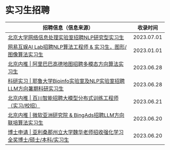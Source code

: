 # 实习生招聘

| 招聘信息（信息来源）                                         | 收录时间   |
| ------------------------------------------------------------ | ---------- |
| [北京大学网络信息处理实验室招聘NLP研究型实习生](https://mp.weixin.qq.com/s/4ykcl1U9A1bI2duB68aVgQ) | 2023.07.01 | 
| [网易互娱AI Lab招聘NLP算法工程师 & 实习生，图形/图像算法实习生](https://mp.weixin.qq.com/s/5QRYzmUdYAGeyDEAbqQbZA) | 2023.01.01 | 
| [北京内推 \| 阿里巴巴高德地图招聘多模态方向算法实习生](https://mp.weixin.qq.com/s/bZ0sN-HbnVrMlgxreqQlPw) | 2023.06.28 |
| [科研实习 \| 耶鲁大学Bioinfo实验室及NLP实验室招聘LLM方向暑期科研实习生](https://mp.weixin.qq.com/s/dRhsowIMpzJHST9OhMoZDA) | 2023.06.28 |
| [北京内推 \| 百川智能招聘大模型分布式训练工程师（实习/校招）](https://mp.weixin.qq.com/s/Pueb2ggF4QM7BAWeuYwLDA) | 2023.06.21 |
| [北京内推 \| 微软亚洲研究院 & BingAds招聘LLM方向联培算法实习生](https://mp.weixin.qq.com/s/48XUN0bOX5NGwP1Um2Q59w) | 2023.06.20 |
| [博士申请 \| 亚利桑那州立大学魏华老师招收强化学习全奖博士/硕士/本科/实习生](https://mp.weixin.qq.com/s/GpvK5ur-M4BErURj_j-xYA) | 2023.06.20 |

